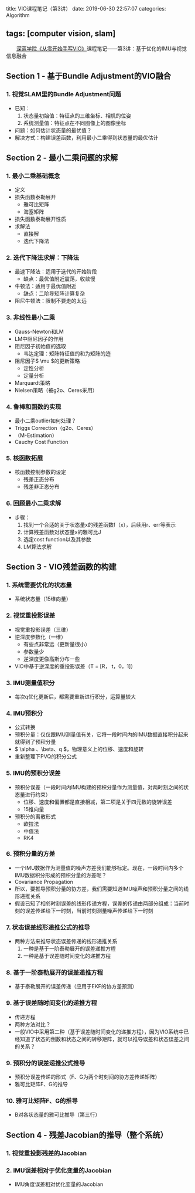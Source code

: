 title: VIO课程笔记（第3讲）
date: 2019-06-30 22:57:07
categories: Algorithm

tags: [computer vision, slam]
---

　　[深蓝学院《从零开始手写VIO》](http://www.shenlanxueyuan.com/course/160)课程笔记——第3讲：基于优化的IMU与视觉信息融合
<!-- more -->
## Section 1 - 基于Bundle Adjustment的VIO融合

### 1. 视觉SLAM里的Bundle Adjustment问题

- 已知：
  1. 状态量初始值：特征点的三维坐标、相机的位姿
  2. 系统测量值：特征点在不同图像上的图像坐标
- 问题：如何估计状态量的最优值？
- 解决方式：构建误差函数，利用最小二乘得到状态量的最优估计

## Section 2 - 最小二乘问题的求解

### 1. 最小二乘基础概念

- 定义
- 损失函数泰勒展开
  - 雅可比矩阵
  - 海塞矩阵
- 损失函数泰勒展开性质
- 求解法
  - 直接解
  - 迭代下降法

### 2. 迭代下降法求解：下降法

- 最速下降法：适用于迭代的开始阶段
  - 缺点：最优值附近震荡，收敛慢
- 牛顿法：适用于最优值附近
  - 缺点：二阶导矩阵计算复杂
- 阻尼牛顿法：限制不要走的太远

### 3. 非线性最小二乘

- Gauss-Newton和LM
- LM中阻尼因子的作用
- 阻尼因子初始值的选取
  - 韦达定理：矩阵特征值的和为矩阵的迹
- 阻尼因子$ \mu $的更新策略
  - 定性分析
  - 定量分析
- Marquardt策略
- Nielsen策略（被g2o、Ceres采用）

### 4. 鲁棒和函数的实现

- 最小二乘outlier如何处理？
- Triggs Correction（g2o、Ceres）
- （M-Estimation）
- Cauchy Cost Function

### 5. 核函数拓展

- 核函数控制参数的设定
  - 残差正态分布
  - 残差非正态分布

### 6. 回顾最小二乘求解

- 步骤：
  1. 找到一个合适的关于状态量x的残差函数f（x），后续用r、err等表示
  2. 计算残差函数对状态量x的雅可比J
  3. 选定cost function以及其参数
  4. LM算法求解

## Section 3 - VIO残差函数的构建

### 1. 系统需要优化的状态量

- 系统状态量（15维向量）

### 2. 视觉重投影误差

- 视觉重投影误差（三维）
- 逆深度参数化（一维）
  - 有些点非常远（更新量很小）
  - 参数量少
  - 逆深度更像高斯分布一些
- VIO中基于逆深度的重投影误差（T = [R， t，0，1]）

### 3. IMU测量值积分

- 每次q优化更新后，都需要重新进行积分，运算量较大

### 4. IMU预积分

- 公式转换
- 预积分量：仅仅跟IMU测量值有关，它将一段时间内的IMU数据直接积分起来就得到了预积分量
- $ \alpha 、\beta、q $，物理意义上的位移、速度和旋转
- 重新整理下PVQ的积分公式

### 5. IMU的预积分误差

- 预积分误差（一段时间内IMU构建的预积分量作为测量值，对两时刻之间的状态量进行约束）
  - 位移、速度和偏置都是直接相减，第二项是关于四元数的旋转误差
  - 15维向量
- 预积分的离散形式
  - 欧拉法
  - 中值法
  - RK4

### 6. 预积分量的方差

- 一个IMU数据作为测量值的噪声方差我们能够标定。现在，一段时间内多个IMU数据积分形成的预积分量的方差呢？
- Covariance Propagation
- 所以，要推导预积分量的协方差，我们需要知道IMU噪声和预积分量之间的线形递推关系
- 假设已知了相邻时刻误差的线形传递方程，误差的传递由两部分组成：当前时刻的误差传递给下一时刻，当前时刻测量噪声传递给下一时刻

### 7. 状态误差线形递推公式的推导

- 两种方法来推导状态误差传递的线形递推关系
  1. 一种是基于一阶泰勒展开的误差递推方程
  2. 一种是基于误差随时间变化的递推方程

### 8. 基于一阶泰勒展开的误差递推方程

- 基于泰勒展开的误差传递（应用于EKF的协方差预测）

### 9. 基于误差随时间变化的递推方程

- 传递方程
- 两种方法对比？
- 一般VIO中采用第二种（基于误差随时间变化的递推方程），因为VIO系统中已经知道了状态的倒数和状态之间的转移矩阵，就可以推导误差和状态误差之间的关系？

### 9. 预积分的误差递推公式推导

- 预积分误差传递的形式（F、G为两个时刻间的协方差传递矩阵）
- 雅可比矩阵F、G的推导

### 10. 雅可比矩阵F、G的推导

- B对各状态量的雅可比推导（第三行）

## Section 4 - 残差Jacobian的推导（整个系统）

### 1. 视觉重投影残差的Jacobian

### 2. IMU误差相对于优化变量的Jacobian

- IMU角度误差相对优化变量的Jacobian